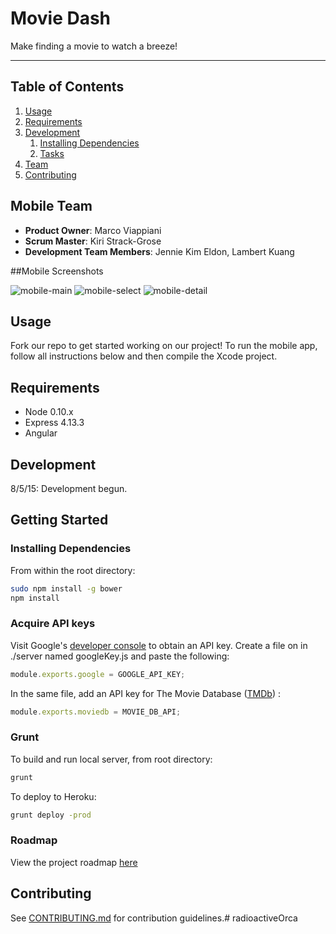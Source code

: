 # Movie Dash

Make finding a movie to watch a breeze!

-----

## Table of Contents

1. [Usage](#Usage)
1. [Requirements](#requirements)
1. [Development](#development)
    1. [Installing Dependencies](#installing-dependencies)
    1. [Tasks](#tasks)
1. [Team](#team)
1. [Contributing](#contributing)

## Mobile Team 

  - __Product Owner__: Marco Viappiani
  - __Scrum Master__: Kiri Strack-Grose
  - __Development Team Members__: Jennie Kim Eldon, Lambert Kuang

##Mobile Screenshots

![mobile-main](http://i.imgur.com/aN1ktmE.png?1)
![mobile-select](http://i.imgur.com/bz9yEMP.png?1)
![mobile-detail](http://i.imgur.com/Iv1en1J.png?1)

## Usage

Fork our repo to get started working on our project! To run the mobile app, follow all instructions below and then compile the Xcode project.

## Requirements

- Node 0.10.x
- Express 4.13.3
- Angular

## Development

8/5/15: Development begun.

## Getting Started

### Installing Dependencies

From within the root directory:

```sh
sudo npm install -g bower
npm install
```

### Acquire API keys

Visit Google's [developer console](https://console.developers.google.com/project) to obtain an API key.
Create a file on in ./server named googleKey.js and paste the following:
```js
module.exports.google = GOOGLE_API_KEY;
```

In the same file, add an API key for The Movie Database ([TMDb](https://www.themoviedb.org/documentation/api?language=en)) :
```js
module.exports.moviedb = MOVIE_DB_API;
```

### Grunt

To build and run local server, from root directory:
```sh
grunt
```

To deploy to Heroku:
```sh
grunt deploy -prod
```


### Roadmap

View the project roadmap [here](LINK_TO_PROJECT_ISSUES)


## Contributing

See [CONTRIBUTING.md](CONTRIBUTING.md) for contribution guidelines.# radioactiveOrca
